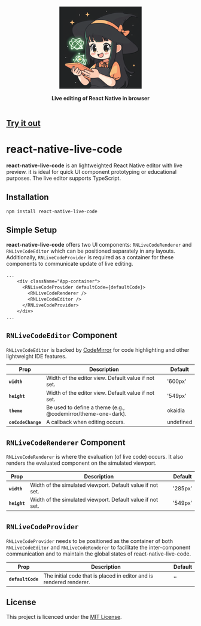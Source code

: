 <p align="center">
  <a href="https://reactnative.info" target="_blank">
    <img style="width: 220px" alt="Powered by reactnative.info" src="./img/react-native-live-code-avatar.png" />
  </a>
</p>
<p align="center">
<strong>Live editing of React Native in browser</strong>
<br><br>

## [Try it out](https://reactnative.info/playground/)

# react-native-live-code

**react-native-live-code** is an lightweighted React Native editor with live preview. it is ideal for quick UI component prototyping or educational purposes. The live editor supports TypeScript.

## Installation

```sh
npm install react-native-live-code
```

## Simple Setup

**react-native-live-code** offers two UI components: `RNLiveCodeRenderer` and `RNLiveCodeEditor` which can be positioned separately in any layouts. Additionally, `RNLiveCodeProvider` is required as a container for these components to communicate update of live editing.

```
...
    <div className="App-container">
      <RNLiveCodeProvider defaultCode={defaultCode}>
        <RNLiveCodeRenderer />
        <RNLiveCodeEditor />
      </RNLiveCodeProvider>
    </div>
...
```

## `RNLiveCodeEditor` Component

`RNLiveCodeEditor` is backed by [CodeMirror](https://codemirror.net/) for code highlighting and other lightweight IDE features.

| Prop               | Description                                                             | Default     |
| ------------------ | ----------------------------------------------------------------------- | ----------- |
| **`width`**        | Width of the editor view. Default value if not set.                     | '600px'     |
| **`height`**       | Width of the editor view. Default value if not set.                     | '549px'     |
| **`theme`**        | Be used to define a theme (e.g., @codemirror/theme-one-dark).           | okaidia     |
| **`onCodeChange`** | A callback when editing occurs.                                         | undefined   |

## `RNLiveCodeRenderer` Component

`RNLiveCodeRenderer` is where the evaluation (of live code) occurs. It also renders the evaluated component on the simulated viewport.

| Prop               | Description                                                             | Default     |
| ------------------ | ----------------------------------------------------------------------- | ----------- |
| **`width`**        | Width of the simulated viewport. Default value if not set.              | '285px'     |
| **`height`**       | Width of the simulated viewport. Default value if not set.              | '549px'     |

## `RNLiveCodeProvider`

`RNLiveCodeProvider` needs to be positioned as the container of both `RNLiveCodeEditor` and `RNLiveCodeRenderer` to facilitate the inter-component communication and to maintain the global states of react-native-live-code.

| Prop               | Description                                                             | Default     |
| ------------------ | ----------------------------------------------------------------------- | ----------- |
| **`defaultCode`**  | The initial code that is placed in editor and is rendered renderer.     | ''          |

## License

This project is licenced under the [MIT License](http://opensource.org/licenses/mit-license.html).

